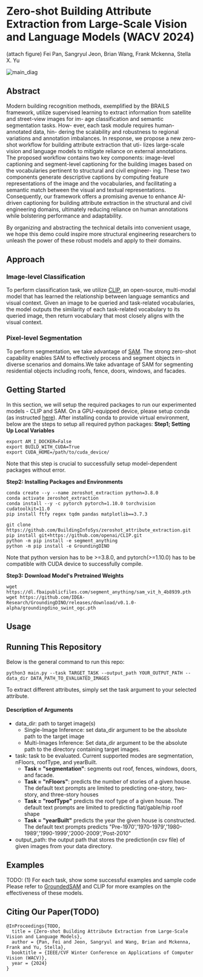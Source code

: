 # Zero-shot Building Attribute Extraction from Large-Scale Vision and Language Models (WACV 2024)
(attach figure)
Fei Pan, Sangryul Jeon, Brian Wang, Frank Mckenna, Stella X. Yu

![main_diag](https://raw.githubusercontent.com/BuildingInfoSys/zeroshot_attribute_extraction/blob/main/assets/main_diagram.png)
## Abstract 
Modern building recognition methods, exemplified by the BRAILS framework, utilize supervised learning to extract information from satellite and street-view images for im- age classification and semantic segmentation tasks. How- ever, each task module requires human-annotated data, hin- dering the scalability and robustness to regional variations and annotation imbalances. In response, we propose a new zero-shot workflow for building attribute extraction that uti- lizes large-scale vision and language models to mitigate reliance on external annotations. The proposed workflow contains two key components: image-level captioning and segment-level captioning for the building images based on the vocabularies pertinent to structural and civil engineer- ing. These two components generate descriptive captions by computing feature representations of the image and the vocabularies, and facilitating a semantic match between the visual and textual representations. Consequently, our framework offers a promising avenue to enhance AI-driven captioning for building attribute extraction in the structural and civil engineering domains, ultimately reducing reliance on human annotations while bolstering performance and adaptability.

By organizing and abstracting the technical details into convenient usage, we hope this demo could inspire more structural engineering researchers to unleash the power of these robust models and apply to their domains.

## Approach
### Image-level Classification
To perform classification task, we utilize [CLIP](https://github.com/openai/CLIP), an open-source, multi-modal model that has learned the relationship between language semantics and visual context. Given an image to be queried and task-related vocabularies, the model outputs the similarity of each task-related vocabulary to its queried image, then return vocabulary that most closely aligns with the visual context. 
### Pixel-level Segmentation
To perform segmentation, we take advantage of [SAM](https://github.com/IDEA-Research/Grounded-Segment-Anything). The strong zero-shot capability enables SAM to effectively process and segment objects in diverse scenarios and domains.We take advantage of SAM for segmenting residential objects including roofs, fence, doors, windows, and facades. 



## Getting Started
In this section, we will setup the required packages to run our experimented models - CLIP and SAM. On a GPU-equipped device, please setup conda (as instructed [here](https://conda.io/projects/conda/en/latest/user-guide/install/index.html)). After installing conda to provide virtual environment, below are the steps to setup all required python packages: 
**Step1; Setting Up Local Variables** 
```
export AM_I_DOCKER=False
export BUILD_WITH_CUDA=True
export CUDA_HOME=/path/to/cuda_device/
```
Note that this step is crucial to successfully setup model-dependent packages without error. 


**Step2: Installing Packages and Environments**
```
conda create --y --name zeroshot_extraction python=3.8.0
conda activate zeroshot_extraction
conda install --y -c pytorch pytorch=1.10.0 torchvision cudatoolkit=11.0
pip install ftfy regex tqdm pandas matplotlib==3.7.3

git clone https://github.com/BuildingInfoSys/zeroshot_attribute_extraction.git
pip install git+https://github.com/openai/CLIP.git
python -m pip install -e segment_anything
python -m pip install -e GroundingDINO
```
Note that python version has to be >=3.8.0, and pytorch(>=1.10.0) has to be compatible with CUDA device to successfully compile.

**Step3: Download Model's Pretrained Weights**
```
wget https://dl.fbaipublicfiles.com/segment_anything/sam_vit_h_4b8939.pth
wget https://github.com/IDEA-Research/GroundingDINO/releases/download/v0.1.0-alpha/groundingdino_swint_ogc.pth
```


## Usage
## Running This Repository
Below is the general command to run this repo:
```
python3 main.py --task TARGET_TASK --output_path YOUR_OUTPUT_PATH --data_dir DATA_PATH_TO_EVALUATED_IMAGES
```

To extract different attributes, simply set the task argument to your selected attribute.

#### Description of Arguments
- data_dir: path to target image(s)
    - Single-Image Inference: set data_dir argument to be the absolute path to the target image
    - Multi-Images Inference: Set data_dir argument to be the absolute path to the directory containing target images. 
- task: task to be evaluated. Current supported modes are segmentation, nFloors, roofType, and yearBuilt. 
    - **Task = "segmentation"**: segments out roof, fences, windows, doors, and facade.
    - **Task = "nFloors"**: predicts the number of stories of a given house. The default text prompts are limited to predicting one-story, two-story, and three-story houses
    - **Task = "roofType"** predicts the roof type of a given house. The default text prompts are limited to predicting flat/gable/hip roof shape
    - **Task = "yearBuilt"** predicts the year the given house is constructed. The default text prompts predicts "Pre-1970','1970-1979','1980-1989','1990-1999','2000-2009','Post-2010"
-  output_path: the output path that stores the prediction(in csv file) of given images from your data directory.

## Examples
TODO: (1) For each task, show some successful examples and sample code
Please refer to [GroundedSAM](https://github.com/IDEA-Research/Grounded-Segment-Anything/tree/main) and CLIP for more examples on the effectiveness of these models.

## Citing Our Paper(TODO)
```
@InProceedings{TODO,
  title = {Zero-shot Building Attribute Extraction from Large-Scale Vision and Language Models},
  author = {Pan, Fei and Jeon, Sangryul and Wang, Brian and Mckenna, Frank and Yu, Stella},
  booktitle = {IEEE/CVF Winter Conference on Applications of Computer Vision (WACV)},
  year = {2024}
}
```

